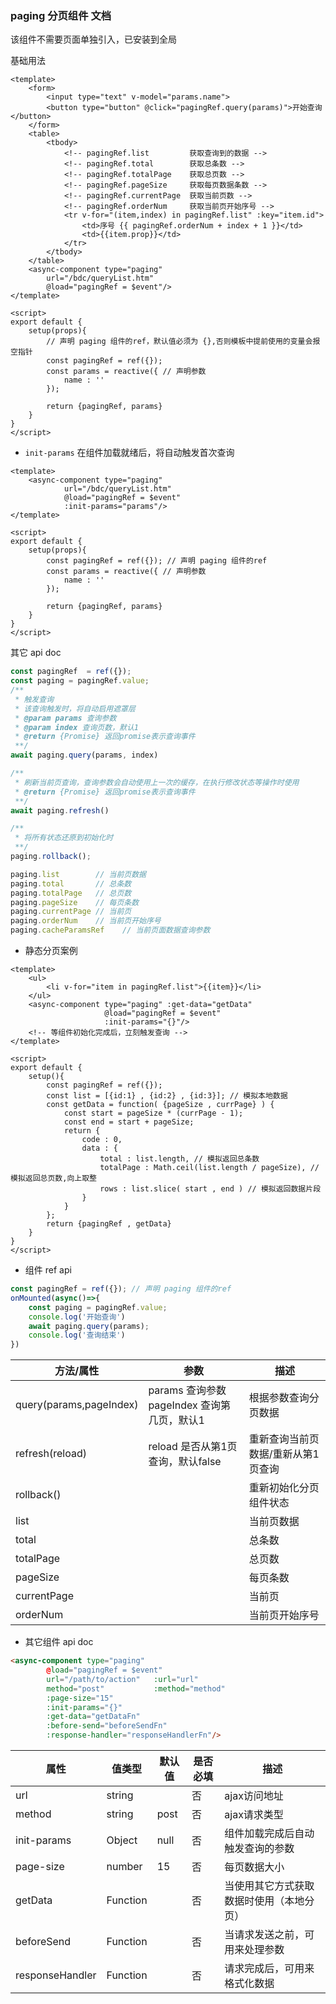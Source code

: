 ### paging 分页组件 文档

该组件不需要页面单独引入，已安装到全局

基础用法
```vue
<template>
    <form>
        <input type="text" v-model="params.name">
        <button type="button" @click="pagingRef.query(params)">开始查询</button>
    </form>
    <table>
        <tbody>
            <!-- pagingRef.list         获取查询到的数据 -->
            <!-- pagingRef.total        获取总条数 -->
            <!-- pagingRef.totalPage    获取总页数 -->
            <!-- pagingRef.pageSize     获取每页数据条数 -->
            <!-- pagingRef.currentPage  获取当前页数 -->
            <!-- pagingRef.orderNum     获取当前页开始序号 -->
            <tr v-for="(item,index) in pagingRef.list" :key="item.id">
                <td>序号 {{ pagingRef.orderNum + index + 1 }}</td>
                <td>{{item.prop}}</td>
            </tr>
        </tbody>
    </table>
    <async-component type="paging"
        url="/bdc/queryList.htm"
        @load="pagingRef = $event"/>
</template>

<script>
export default {
    setup(props){
        // 声明 paging 组件的ref，默认值必须为 {},否则模板中提前使用的变量会报空指针
        const pagingRef = ref({});
        const params = reactive({ // 声明参数
            name : ''
        });

        return {pagingRef, params}
    }
}
</script>
```
- `init-params` 在组件加载就绪后，将自动触发首次查询
```vue
<template>
    <async-component type="paging"
            url="/bdc/queryList.htm"
            @load="pagingRef = $event"
            :init-params="params"/>
</template>

<script>
export default {
    setup(props){
        const pagingRef = ref({}); // 声明 paging 组件的ref
        const params = reactive({ // 声明参数
            name : ''
        });

        return {pagingRef, params}
    }
}
</script>
```

其它 api doc
```js
const pagingRef  = ref({});
const paging = pagingRef.value;
/**
 * 触发查询
 * 该查询触发时，将自动启用遮罩层
 * @param params 查询参数
 * @param index 查询页数，默认1
 * @return {Promise} 返回promise表示查询事件
 **/
await paging.query(params, index)

/**
 * 刷新当前页查询，查询参数会自动使用上一次的缓存，在执行修改状态等操作时使用
 * @return {Promise} 返回promise表示查询事件
 **/
await paging.refresh()

/**
 * 将所有状态还原到初始化时
 **/
paging.rollback();

paging.list        // 当前页数据
paging.total       // 总条数
paging.totalPage   // 总页数
paging.pageSize    // 每页条数
paging.currentPage // 当前页
paging.orderNum    // 当前页开始序号
paging.cacheParamsRef    // 当前页面数据查询参数
```


 - 静态分页案例
```vue
<template>
    <ul>
        <li v-for="item in pagingRef.list">{{item}}</li>
    </ul>
    <async-component type="paging" :get-data="getData"
                     @load="pagingRef = $event"
                     :init-params="{}"/>
    <!-- 等组件初始化完成后，立刻触发查询 -->
</template>

<script>
export default {
    setup(){
        const pagingRef = ref({});
        const list = [{id:1} , {id:2} , {id:3}]; // 模拟本地数据
        const getData = function( {pageSize , currPage} ) {
            const start = pageSize * (currPage - 1);
            const end = start + pageSize;
            return {
                code : 0,
                data : {
                    total : list.length, // 模拟返回总条数
                    totalPage : Math.ceil(list.length / pageSize), // 模拟返回总页数,向上取整
                    rows : list.slice( start , end ) // 模拟返回数据片段
                }
            }
        };
        return {pagingRef , getData}
    }
}
</script>
```

- 组件 ref api
```js
const pagingRef = ref({}); // 声明 paging 组件的ref
onMounted(async()=>{
    const paging = pagingRef.value;
    console.log('开始查询')
    await paging.query(params);
    console.log('查询结束')
})
```

<table>
    <thead>
        <tr>
            <th>方法/属性</th>
            <th>参数</th>
            <th>描述</th>
        </tr>
    </thead>
    <tbody>
        <tr>
            <td>query(params,pageIndex)</td>
            <td>
            params 查询参数 <br>
            pageIndex 查询第几页，默认1
            </td>
            <td>根据参数查询分页数据</td>
        </tr>
        <tr>
            <td>refresh(reload)</td>
            <td>reload 是否从第1页查询，默认false</td>
            <td>重新查询当前页数据/重新从第1页查询</td>
        </tr>
        <tr>
            <td>rollback()</td>
            <td></td>
            <td>重新初始化分页组件状态</td>
        </tr>
        <tr>
            <td>list</td>
            <td></td>
            <td>当前页数据</td>
        </tr>
        <tr>
            <td>total</td>
            <td></td>
            <td>总条数</td>
        </tr>
        <tr>
            <td>totalPage</td>
            <td></td>
            <td>总页数</td>
        </tr>
        <tr>
            <td>pageSize</td>
            <td></td>
            <td>每页条数</td>
        </tr>
        <tr>
            <td>currentPage</td>
            <td></td>
            <td>当前页</td>
        </tr>
        <tr>
            <td>orderNum</td>
            <td></td>
            <td>当前页开始序号</td>
        </tr>
    </tbody>
</table>

- 其它组件 api doc
```html
<async-component type="paging"
        @load="pagingRef = $event"
        url="/path/to/action"   :url="url"
        method="post"           :method="method"
        :page-size="15"
        :init-params="{}"
        :get-data="getDataFn"
        :before-send="beforeSendFn"
        :response-handler="responseHandlerFn"/>
```
<table>
    <thead>
        <tr>
            <th>属性</th>
            <th>值类型</th>
            <th>默认值</th>
            <th>是否必填</th>
            <th>描述</th>
        </tr>
    </thead>
    <tbody>
        <tr>
            <td>url</td>
            <td>string</td>
            <td></td>
            <td>否</td>
            <td>ajax访问地址</td>
        </tr>
        <tr>
            <td>method</td>
            <td>string</td>
            <td>post</td>
            <td>否</td>
            <td>ajax请求类型</td>
        </tr>
        <tr>
            <td>init-params</td>
            <td>Object</td>
            <td>null</td>
            <td>否</td>
            <td>组件加载完成后自动触发查询的参数</td>
        </tr>
        <tr>
            <td>page-size</td>
            <td>number</td>
            <td>15</td>
            <td>否</td>
            <td>每页数据大小</td>
        </tr>
        <tr>
            <td>getData</td>
            <td>Function</td>
            <td></td>
            <td>否</td>
            <td>当使用其它方式获取数据时使用（本地分页）</td>
        </tr>
        <tr>
            <td>beforeSend</td>
            <td>Function</td>
            <td></td>
            <td>否</td>
            <td>当请求发送之前，可用来处理参数</td>
        </tr>
        <tr>
            <td>responseHandler</td>
            <td>Function</td>
            <td></td>
            <td>否</td>
            <td>请求完成后，可用来格式化数据</td>
        </tr>
    </tbody>
</table>
